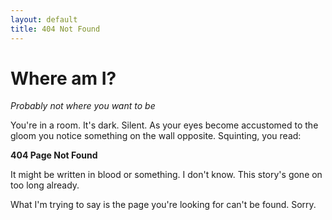 ```yaml
---
layout: default
title: 404 Not Found
---
```


# Where am I?

_Probably not where you want to be_

You're in a room. It's dark. Silent. As your eyes become accustomed to the gloom you
notice something on the wall opposite. Squinting, you read:

**404 Page Not Found**

It might be written in blood or something. I don't know. This story's gone on too long
already.

What I'm trying to say is the page you're looking for can't be found. Sorry.